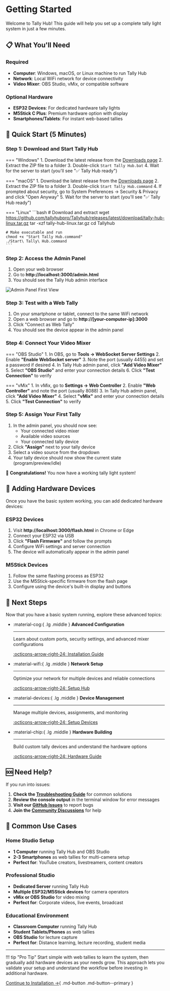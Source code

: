 # Getting Started

Welcome to Tally Hub! This guide will help you set up a complete tally light system in just a few minutes.

## 📋 **What You'll Need**

### Required
- **Computer**: Windows, macOS, or Linux machine to run Tally Hub
- **Network**: Local WiFi network for device connectivity
- **Video Mixer**: OBS Studio, vMix, or compatible software

### Optional Hardware
- **ESP32 Devices**: For dedicated hardware tally lights
- **M5Stick C Plus**: Premium hardware option with display
- **Smartphones/Tablets**: For instant web-based tallies

## 🚀 **Quick Start (5 Minutes)**

### Step 1: Download and Start Tally Hub

=== "Windows"
    1. Download the latest release from the [Downloads page](../download.md)
    2. Extract the ZIP file to a folder
    3. Double-click `Start Tally Hub.bat`
    4. Wait for the server to start (you'll see "✅ Tally Hub ready")

=== "macOS"
    1. Download the latest release from the [Downloads page](../download.md)
    2. Extract the ZIP file to a folder
    3. Double-click `Start Tally Hub.command`
    4. If prompted about security, go to System Preferences → Security & Privacy and click "Open Anyway"
    5. Wait for the server to start (you'll see "✅ Tally Hub ready")

=== "Linux"
    ```bash
    # Download and extract
    wget https://github.com/tallyhubpro/Tallyhub/releases/latest/download/tally-hub-linux.tar.gz
    tar -xzf tally-hub-linux.tar.gz
    cd Tallyhub
    
    # Make executable and run
    chmod +x "Start Tally Hub.command"
    ./Start\ Tally\ Hub.command
    ```

### Step 2: Access the Admin Panel

1. Open your web browser
2. Go to **http://localhost:3000/admin.html**
3. You should see the Tally Hub admin interface

![Admin Panel First View](../assets/admin-panel-first-view.png)

### Step 3: Test with a Web Tally

1. On your smartphone or tablet, connect to the same WiFi network
2. Open a web browser and go to **http://[your-computer-ip]:3000**
3. Click "Connect as Web Tally"
4. You should see the device appear in the admin panel

### Step 4: Connect Your Video Mixer

=== "OBS Studio"
    1. In OBS, go to **Tools → WebSocket Server Settings**
    2. Enable **"Enable WebSocket server"**
    3. Note the port (usually 4455) and set a password if desired
    4. In Tally Hub admin panel, click **"Add Video Mixer"**
    5. Select **"OBS Studio"** and enter your connection details
    6. Click **"Test Connection"** to verify

=== "vMix"
    1. In vMix, go to **Settings → Web Controller**
    2. Enable **"Web Controller"** and note the port (usually 8088)
    3. In Tally Hub admin panel, click **"Add Video Mixer"**
    4. Select **"vMix"** and enter your connection details
    5. Click **"Test Connection"** to verify

### Step 5: Assign Your First Tally

1. In the admin panel, you should now see:
   - Your connected video mixer
   - Available video sources
   - Your connected tally device
2. Click **"Assign"** next to your tally device
3. Select a video source from the dropdown
4. Your tally device should now show the current state (program/preview/idle)

🎉 **Congratulations!** You now have a working tally light system!

## 📱 **Adding Hardware Devices**

Once you have the basic system working, you can add dedicated hardware devices:

### ESP32 Devices
1. Visit **http://localhost:3000/flash.html** in Chrome or Edge
2. Connect your ESP32 via USB
3. Click **"Flash Firmware"** and follow the prompts
4. Configure WiFi settings and server connection
5. The device will automatically appear in the admin panel

### M5Stick Devices
1. Follow the same flashing process as ESP32
2. Use the M5Stick-specific firmware from the flash page
3. Configure using the device's built-in display and buttons

## 🔧 **Next Steps**

Now that you have a basic system running, explore these advanced topics:

<div class="grid cards" markdown>

-   :material-cog:{ .lg .middle } **Advanced Configuration**

    ---

    Learn about custom ports, security settings, and advanced mixer configurations

    [:octicons-arrow-right-24: Installation Guide](installation.md)

-   :material-wifi:{ .lg .middle } **Network Setup**

    ---

    Optimize your network for multiple devices and reliable connections

    [:octicons-arrow-right-24: Setup Hub](setup-hub.md)

-   :material-devices:{ .lg .middle } **Device Management**

    ---

    Manage multiple devices, assignments, and monitoring

    [:octicons-arrow-right-24: Setup Devices](setup-devices.md)

-   :material-chip:{ .lg .middle } **Hardware Building**

    ---

    Build custom tally devices and understand the hardware options

    [:octicons-arrow-right-24: Hardware Guide](../hardware/supported-devices.md)

</div>

## 🆘 **Need Help?**

If you run into issues:

1. **Check the [Troubleshooting Guide](../troubleshooting.md)** for common solutions
2. **Review the console output** in the terminal window for error messages
3. **Visit our [GitHub Issues](https://github.com/tallyhubpro/Tallyhub/issues)** to report bugs
4. **Join the [Community Discussions](https://github.com/tallyhubpro/Tallyhub/discussions)** for help

## 🎯 **Common Use Cases**

### Home Studio Setup
- **1 Computer** running Tally Hub and OBS Studio
- **2-3 Smartphones** as web tallies for multi-camera setup
- **Perfect for**: YouTube creators, livestreamers, content creators

### Professional Studio
- **Dedicated Server** running Tally Hub
- **Multiple ESP32/M5Stick devices** for camera operators
- **vMix or OBS Studio** for video mixing
- **Perfect for**: Corporate videos, live events, broadcast

### Educational Environment
- **Classroom Computer** running Tally Hub
- **Student Tablets/Phones** as web tallies
- **OBS Studio** for lecture capture
- **Perfect for**: Distance learning, lecture recording, student media

---

!!! tip "Pro Tip"
    Start simple with web tallies to learn the system, then gradually add hardware devices as your needs grow. This approach lets you validate your setup and understand the workflow before investing in additional hardware.

[Continue to Installation →](installation.md){ .md-button .md-button--primary }

